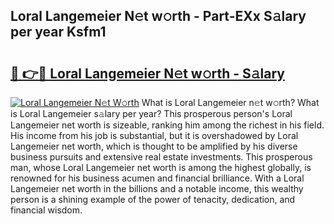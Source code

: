 ## Loral Langemeier N𝚎t w𝚘rth - Part-EXx S𝚊lary per year Ksfm1

# <h2><a href="http://gc0hoxi.nevu.top/?p=Loral+Langemeier">🔗 👉🔴 Loral Langemeier N𝚎t w𝚘rth - S𝚊lary</a></h2>

[![Loral Langemeier N𝚎t W𝚘rth](https://i.imgur.com/Oavwk0R.jpeg)](http://gc0hoxi.nevu.top/?p=Loral+Langemeier)
What is Loral Langemeier n𝚎t w𝚘rth? What is Loral Langemeier s𝚊lary per year?
This prosperous person's Loral Langemeier net worth is sizeable, ranking him among the richest in his field. His income from his job is substantial, but it is overshadowed by Loral Langemeier net worth, which is thought to be amplified by his diverse business pursuits and extensive real estate investments. This prosperous man, whose Loral Langemeier net worth is among the highest globally, is renowned for his business acumen and financial brilliance. With a Loral Langemeier net worth in the billions and a notable income, this wealthy person is a shining example of the power of tenacity, dedication, and financial wisdom.
